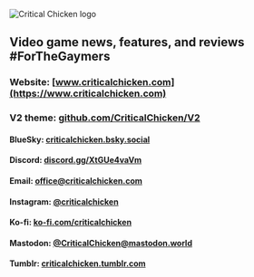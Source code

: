 ![Critical Chicken logo](https://github.com/CriticalChicken/.github/assets/35422415/07fae635-a29d-475d-b179-b5949dae7ec5)

## Video game news, features, and reviews #ForTheGaymers

### Website: [www.criticalchicken.com](https://www.criticalchicken.com)
### V2 theme: [github.com/CriticalChicken/V2](https://github.com/CriticalChicken/V2)

#### BlueSky: [criticalchicken.bsky.social](https://bsky.app/profile/criticalchicken.bsky.social)
#### Discord: [discord.gg/XtGUe4vaVm](https://discord.gg/XtGUe4vaVm)
#### Email: [office@criticalchicken.com](mailto:office@criticalchicken.com)
#### Instagram: [@criticalchicken](https://www.instagram.com/criticalchicken)
#### Ko-fi: [ko-fi.com/criticalchicken](https://ko-fi.com/criticalchicken)
#### Mastodon: [@CriticalChicken@mastodon.world](https://mastodon.world/@CriticalChicken)
#### Tumblr: [criticalchicken.tumblr.com](https://criticalchicken.tumblr.com/)
